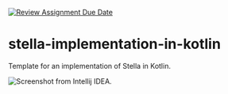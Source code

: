 [![Review Assignment Due Date](https://classroom.github.com/assets/deadline-readme-button-8d59dc4de5201274e310e4c54b9627a8934c3b88527886e3b421487c677d23eb.svg)](https://classroom.github.com/a/7BDHtAiP)
# stella-implementation-in-kotlin
Template for an implementation of Stella in Kotlin.

![Screenshot from Intellij IDEA.](images/idea-demo.png)

